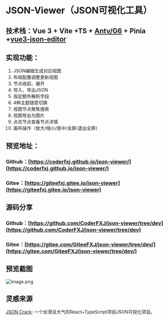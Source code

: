 # JSON-Viewer（JSON可视化工具）



## 技术栈：Vue 3 + Vite +TS + [Antv/G6](https://g6.antv.antgroup.com/zh) + Pinia +[vue3-json-editor](https://www.npmjs.com/package/vue3-json-editor)



## 实现功能：

1. JSON编辑生成对应视图
2. 布局配置调整更新视图
3. 节点收起、展开
4. 导入、导出JSON
5. 指定额外解析字段
6. 4种主题随意切换
7. 视图节点聚焦搜索
8. 视图导出为图片
9. 点击节点查看节点详情
10. 画布操作（放大/缩小/居中/全屏/退出全屏）



## 预览地址：
### Github：[https://coderfxj.github.io/json-viewer/](https://coderfxj.github.io/json-viewer/)
### Gitee：[https://giteefxj.gitee.io/json-viewer](https://giteefxj.gitee.io/json-viewer)



## 源码分享
### Github：[https://github.com/CoderFXJ/json-viewer/tree/dev](https://github.com/CoderFXJ/json-viewer/tree/dev)
### Gitee：[https://gitee.com/GiteeFXJ/json-viewer/tree/dev/](https://gitee.com/GiteeFXJ/json-viewer/tree/dev/)



## 预览截图

![image.png](https://cdn.nlark.com/yuque/0/2023/png/23029928/1673416180614-05d77d3f-20f8-45a8-a956-ee5e4cdaf2fc.png#averageHue=%23fcfcfc&clientId=u0a59ab2e-59eb-4&crop=0&crop=0&crop=1&crop=1&from=paste&height=1000&id=udc017b24&margin=%5Bobject%20Object%5D&name=image.png&originHeight=1000&originWidth=1915&originalType=binary&ratio=1&rotation=0&showTitle=false&size=213668&status=done&style=none&taskId=ufdf67833-87ac-4493-b646-acf7d44edbd&title=&width=1915)

## 灵感来源
[JSON Crack](https://github.com/AykutSarac/jsoncrack.com): 一个丝滑且大气的React+TypeScript项目JSON可视化项目。
